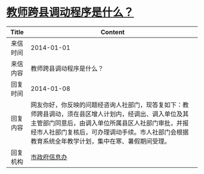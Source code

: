 # [教师跨县调动程序是什么？](http://www.shangluo.gov.cn/zmhd/ldxxxx.jsp?urltype=leadermail.LeaderMailContentUrl&wbtreeid=1112&leadermailid=2221)

| Title |                                                             Content                                                             |
|:-----:|---------------------------------------------------------------------------------------------------------------------------------|
| 来信时间  | 2014-01-01                                                                                                                      |
| 来信内容  | 教师跨县调动程序是什么？                                                                                                                    |
| 回复时间  | 2014-01-08                                                                                                                      |
| 回复内容  | 网友你好，你反映的问题经咨询人社部门，现答复如下：教师跨县调动，须在县区增人计划内，经调出、调入单位及其主管部门同意后，由调入单位所属县区人社部门审批，并报经市人社部门复核后，可办理调动手续。市人社部门会根据教育系统全年教学计划，集中在寒、暑假期间受理。 |
| 回复机构  | [市政府信息办](../../category/agencies/市政府信息办.md)                                                                                     |